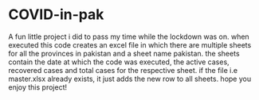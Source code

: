 # COVID-in-pak
A fun little project i did to pass my time while the lockdown was on.
when executed this code creates an excel file in which there are multiple sheets for all the provinces in pakistan and a sheet name pakistan.
the sheets contain the date at which the code was executed, the active cases, recovered cases and total cases for the respective sheet.
if the file i.e master.xlsx already exists, it just adds the new row to all sheets.
hope you enjoy this project!
